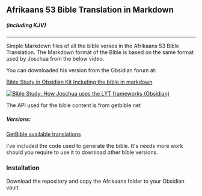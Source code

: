 ## Afrikaans 53 Bible Translation in Markdown 
##### *(including KJV)*

***

Simple Markdown files of all the bible verses in the Afrikaans 53 Bible Translation. 
The Markdown format of the Bible is based on the same format used by Joschua from the below video.

You can downloaded his version from the Obsidian forum at:

[Bible Study in Obsidian Kit Including the bible in markdown](https://forum.obsidian.md/t/bible-study-in-obsidian-kit-including-the-bible-in-markdown/12503)

[![Bible Study: How Joschua uses the LYT frameworks (Obsidian)](https://img.youtube.com/vi/vxc6YbmpMNQ/mqdefault.jpg)](https://www.youtube.com/watch?v=vxc6YbmpMNQ&t=325s)

The API used for the bible content is from getbible.net

##### Versions:
[GetBible available translations](https://api.getbible.net/v2/translations.json)

I've included the code used to generate the bible. It's needs more work should you require to use it to download other bible versions.


### Installation

Download the repository and copy the Afrikaans folder to your Obsidian vault.

